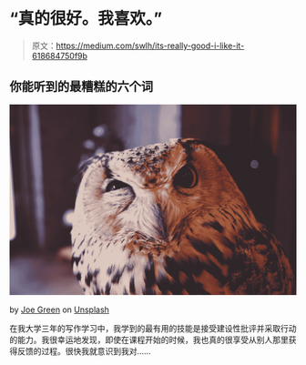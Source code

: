 # “真的很好。我喜欢。”

> 原文：<https://medium.com/swlh/its-really-good-i-like-it-618684750f9b>

## 你能听到的最糟糕的六个词

![](img/88689c82285763497b122e869f2e8332.png)

by [Joe Green](https://unsplash.com/@jg?utm_source=medium&utm_medium=referral) on [Unsplash](https://unsplash.com?utm_source=medium&utm_medium=referral)

在我大学三年的写作学习中，我学到的最有用的技能是接受建设性批评并采取行动的能力。我很幸运地发现，即使在课程开始的时候，我也真的很享受从别人那里获得反馈的过程。很快我就意识到我对……